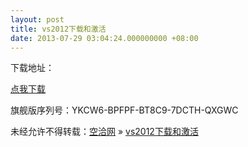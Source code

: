 ```yaml
---
layout: post
title: vs2012下载和激活
date: 2013-07-29 03:04:24.000000000 +08:00
---
```


下载地址：

[点我下载](http://download.microsoft.com/download/B/0/F/B0F589ED-F1B7-478C-849A-02C8395D0995/VS2012_ULT_chs.iso)

旗舰版序列号：YKCW6-BPFPF-BT8C9-7DCTH-QXGWC

未经允许不得转载：[空洽网](http://kongqia.com) » [vs2012下载和激活](http://kongqia.com/16925.html)


